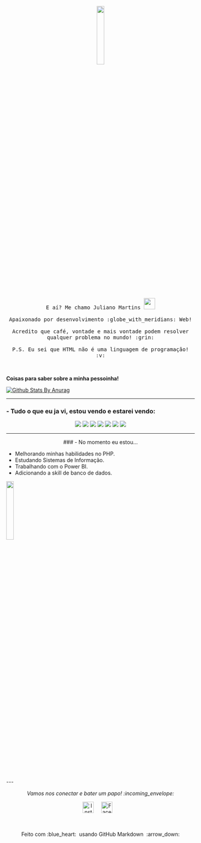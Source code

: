 <p align="center">
  <img src="https://media.giphy.com/media/MeJgB3yMMwIaHmKD4z/giphy.gif" width="20%">
  <br>
  <samp>
    E aí? Me chamo Juliano Martins <img src="https://raw.githubusercontent.com/Quadrified/Quadrified/master/assets/wave.gif" width="30px">
    <br><br>
    Apaixonado por desenvolvimento :globe_with_meridians: Web!
    <br><br>
    Acredito que café, vontade e mais vontade podem resolver qualquer problema no mundo! :grin:
    <br><br>
    P.S. Eu sei que HTML não é uma linguagem de programação! :v:
  </samp>
</p>

<br>

 <b> Coisas para saber sobre a minha pessoinha! </b> 
  
  [![Github Stats By Anurag](https://github-readme-stats.vercel.app/api?username=julianoomartins&hide=prs&show_icons=true&title_color=fff&icon_color=79ff97&text_color=9f9f9f&bg_color=151515)](https://github.com/anuraghazra/github-readme-stats)

---

### - Tudo o que eu ja vi, estou vendo e estarei vendo:

<p align="center">
<img src = "https://img.shields.io/badge/-HTML5-E34F26?style=flat&logo=html5&logoColor=white"> <img src = "https://img.shields.io/badge/-CSS3-1572B6?style=flat&logo=css3&logoColor=white">
<img src="https://img.shields.io/badge/-Bootstrap-563D7C?style=flat&logo=bootstrap&logoColor=white">
<img src="https://img.shields.io/badge/-JavaScript-eed718?style=flat&logo=javascript&logoColor=ffffff">
<img src="https://img.shields.io/badge/-MySQL-F29111?style=flat&logo=mysql&logoColor=FFFFFF">
<img src="http://img.shields.io/badge/-Github-000000?style=flat&logo=github&logoColor=FFFFFF">
<img src="http://img.shields.io/badge/-VS%20Code-007ACC?style=flat&logo=visual%20studio%20code&logoColor=white">
 
 
---

</p>

<p align="center">
### - No momento eu estou...

- Melhorando minhas habilidades no PHP.
- Estudando Sistemas de Informação.
- Trabalhando com o Power BI.
- Adicionando a skill de banco de dados.

<img src="https://camo.githubusercontent.com/bb27b9c1df90df738e91a54665d3adb08f60583fad2f266ffbde14508e6dc918/68747470733a2f2f692e70696e696d672e636f6d2f6f726967696e616c732f65342f32362f37302f65343236373032656466383734623138316163656431653266613563366364652e676966" width="20%">

</p>
---

</details>

<p align="center"> 
  <i> Vamos nos conectar e bater um papo! :incoming_envelope: </i>
</p>

<p align="center">
  <a href="https://www.linkedin.com/in/julianoomartins/"><img src="https://github.com/Quadrified/Quadrified/raw/master/assets/social_media_svgs/linkedin-round.svg" width="30px" alt="Instagram"></a> &nbsp; &nbsp;
  <a href="https://www.instagram.com/julianoomartins/"><img src="https://github.com/Quadrified/Quadrified/raw/master/assets/social_media_svgs/instagram-round.svg" width="30px" alt="Facebook"></a> &nbsp; &nbsp; 
</p>

<br>

<p align="center">
  Feito com  :blue_heart: &nbsp;usando GitHub Markdown &nbsp;:arrow_down:
</p>
